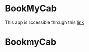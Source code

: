 # BookMyCab


This app is accessible through this <a href="https://vast-savannah-89475.herokuapp.com/#/login">link</a>
# BookmyCab
